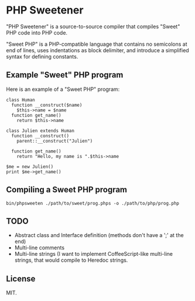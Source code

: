PHP Sweetener
=============

"PHP Sweetener" is a source-to-source compiler that compiles "Sweet" PHP code into PHP code. 

"Sweet PHP" is a PHP-compatible language that contains no semicolons at end of
lines, uses indentations as block delimiter, and introduce a simplified syntax
for defining constants.

Example "Sweet" PHP program
---

Here is an example of a "Sweet PHP" program:

    class Human
      function __construct($name)
        $this->name = $name
      function get_name()
        return $this->name

    class Julien extends Human
      function __construct()
        parent::__construct("Julien")

      function get_name()
        return "Hello, my name is ".$this->name
    
    $me = new Julien()
    print $me->get_name()

Compiling a Sweet PHP program
---

    bin/phpsweeten ./path/to/sweet/prog.phps -o ./path/to/php/prog.php

TODO
---

* Abstract class and Interface definition (methods don't have a ';' at the end)
* Multi-line comments
* Multi-line strings (I want to implement CoffeeScript-like multi-line strings,
  that would compile to Heredoc strings.

License
---

MIT.

